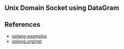 ## Unix Domain Socket using DataGram

## References
- [golang-examples](https://golang-examples.tumblr.com/post/92024612569/unix-domain-socket-server-and-client)
- [golong.org/net](https://golang.org/pkg/net/#ListenUnixgram)

